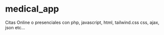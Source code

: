 # medical_app
Citas Online o presenciales con php, javascript, html, tailwind.css css, ajax, json etc...
